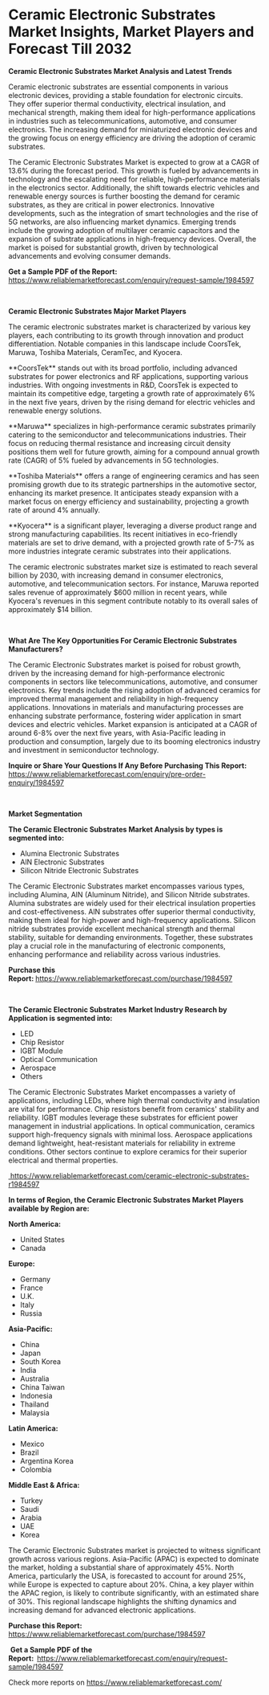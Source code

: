 <p><h1>Ceramic Electronic Substrates Market Insights, Market Players and Forecast Till 2032</h1></p><p><strong>Ceramic Electronic Substrates Market Analysis and Latest Trends</strong></p>
<p><p>Ceramic electronic substrates are essential components in various electronic devices, providing a stable foundation for electronic circuits. They offer superior thermal conductivity, electrical insulation, and mechanical strength, making them ideal for high-performance applications in industries such as telecommunications, automotive, and consumer electronics. The increasing demand for miniaturized electronic devices and the growing focus on energy efficiency are driving the adoption of ceramic substrates.</p><p>The Ceramic Electronic Substrates Market is expected to grow at a CAGR of 13.6% during the forecast period. This growth is fueled by advancements in technology and the escalating need for reliable, high-performance materials in the electronics sector. Additionally, the shift towards electric vehicles and renewable energy sources is further boosting the demand for ceramic substrates, as they are critical in power electronics. Innovative developments, such as the integration of smart technologies and the rise of 5G networks, are also influencing market dynamics. Emerging trends include the growing adoption of multilayer ceramic capacitors and the expansion of substrate applications in high-frequency devices. Overall, the market is poised for substantial growth, driven by technological advancements and evolving consumer demands.</p></p>
<p><strong>Get a Sample PDF of the Report:&nbsp;</strong> <a href="https://www.reliablemarketforecast.com/enquiry/request-sample/1984597?utm_campaign=3512&utm_medium=2&utm_source=Github&utm_content=ia&utm_term=07042025&utm_id=ceramic-electronic-substrates">https://www.reliablemarketforecast.com/enquiry/request-sample/1984597</a></p>
<p>&nbsp;</p>
<p><strong>Ceramic Electronic Substrates Major Market Players</strong></p>
<p><p>The ceramic electronic substrates market is characterized by various key players, each contributing to its growth through innovation and product differentiation. Notable companies in this landscape include CoorsTek, Maruwa, Toshiba Materials, CeramTec, and Kyocera.</p><p>**CoorsTek** stands out with its broad portfolio, including advanced substrates for power electronics and RF applications, supporting various industries. With ongoing investments in R&D, CoorsTek is expected to maintain its competitive edge, targeting a growth rate of approximately 6% in the next five years, driven by the rising demand for electric vehicles and renewable energy solutions.</p><p>**Maruwa** specializes in high-performance ceramic substrates primarily catering to the semiconductor and telecommunications industries. Their focus on reducing thermal resistance and increasing circuit density positions them well for future growth, aiming for a compound annual growth rate (CAGR) of 5% fueled by advancements in 5G technologies.</p><p>**Toshiba Materials** offers a range of engineering ceramics and has seen promising growth due to its strategic partnerships in the automotive sector, enhancing its market presence. It anticipates steady expansion with a market focus on energy efficiency and sustainability, projecting a growth rate of around 4% annually.</p><p>**Kyocera** is a significant player, leveraging a diverse product range and strong manufacturing capabilities. Its recent initiatives in eco-friendly materials are set to drive demand, with a projected growth rate of 5-7% as more industries integrate ceramic substrates into their applications.</p><p>The ceramic electronic substrates market size is estimated to reach several billion by 2030, with increasing demand in consumer electronics, automotive, and telecommunication sectors. For instance, Maruwa reported sales revenue of approximately $600 million in recent years, while Kyocera's revenues in this segment contribute notably to its overall sales of approximately $14 billion.</p></p>
<p>&nbsp;</p>
<p><strong>What Are The Key Opportunities For Ceramic Electronic Substrates Manufacturers?</strong></p>
<p><p>The Ceramic Electronic Substrates market is poised for robust growth, driven by the increasing demand for high-performance electronic components in sectors like telecommunications, automotive, and consumer electronics. Key trends include the rising adoption of advanced ceramics for improved thermal management and reliability in high-frequency applications. Innovations in materials and manufacturing processes are enhancing substrate performance, fostering wider application in smart devices and electric vehicles. Market expansion is anticipated at a CAGR of around 6-8% over the next five years, with Asia-Pacific leading in production and consumption, largely due to its booming electronics industry and investment in semiconductor technology.</p></p>
<p><strong>Inquire or Share Your Questions If Any Before Purchasing This Report:</strong> <a href="https://www.reliablemarketforecast.com/enquiry/pre-order-enquiry/1984597?utm_campaign=3512&utm_medium=2&utm_source=Github&utm_content=ia&utm_term=07042025&utm_id=ceramic-electronic-substrates">https://www.reliablemarketforecast.com/enquiry/pre-order-enquiry/1984597</a></p>
<p>&nbsp;</p>
<p><strong>Market Segmentation</strong></p>
<p><strong>The Ceramic Electronic Substrates Market Analysis by types is segmented into:</strong></p>
<p><ul><li>Alumina Electronic Substrates</li><li>AlN Electronic Substrates</li><li>Silicon Nitride Electronic Substrates</li></ul></p>
<p><p>The Ceramic Electronic Substrates market encompasses various types, including Alumina, AlN (Aluminum Nitride), and Silicon Nitride substrates. Alumina substrates are widely used for their electrical insulation properties and cost-effectiveness. AlN substrates offer superior thermal conductivity, making them ideal for high-power and high-frequency applications. Silicon nitride substrates provide excellent mechanical strength and thermal stability, suitable for demanding environments. Together, these substrates play a crucial role in the manufacturing of electronic components, enhancing performance and reliability across various industries.</p></p>
<p><strong>Purchase this Report:&nbsp;</strong><a href="https://www.reliablemarketforecast.com/purchase/1984597?utm_campaign=3512&utm_medium=2&utm_source=Github&utm_content=ia&utm_term=07042025&utm_id=ceramic-electronic-substrates">https://www.reliablemarketforecast.com/purchase/1984597</a></p>
<p>&nbsp;</p>
<p><strong>The Ceramic Electronic Substrates Market Industry Research by Application is segmented into:</strong></p>
<p><ul><li>LED</li><li>Chip Resistor</li><li>IGBT Module</li><li>Optical Communication</li><li>Aerospace</li><li>Others</li></ul></p>
<p><p>The Ceramic Electronic Substrates Market encompasses a variety of applications, including LEDs, where high thermal conductivity and insulation are vital for performance. Chip resistors benefit from ceramics' stability and reliability. IGBT modules leverage these substrates for efficient power management in industrial applications. In optical communication, ceramics support high-frequency signals with minimal loss. Aerospace applications demand lightweight, heat-resistant materials for reliability in extreme conditions. Other sectors continue to explore ceramics for their superior electrical and thermal properties.</p></p>
<p><a href="https://www.reliablemarketforecast.com/ceramic-electronic-substrates-r1984597?utm_campaign=3512&utm_medium=2&utm_source=Github&utm_content=ia&utm_term=07042025&utm_id=ceramic-electronic-substrates">&nbsp;https://www.reliablemarketforecast.com/ceramic-electronic-substrates-r1984597</a></p>
<p><strong>In terms of Region, the Ceramic Electronic Substrates Market Players available by Region are:</strong></p>
<p>
    <p> <strong> North America: </strong>
        <ul>
            <li>United States</li>
            <li>Canada</li>
        </ul>
        </p> 
    <p> <strong> Europe: </strong>
        <ul>
            <li>Germany</li>
            <li>France</li>
            <li>U.K.</li>
            <li>Italy</li>
            <li>Russia</li>
        </ul>
        </p> 
    <p> <strong> Asia-Pacific: </strong>
        <ul>
            <li>China</li>
            <li>Japan</li>
            <li>South Korea</li>
            <li>India</li>
            <li>Australia</li>
            <li>China Taiwan</li>
            <li>Indonesia</li>
            <li>Thailand</li>
            <li>Malaysia</li>
        </ul>
        </p> 
    <p> <strong> Latin America: </strong>
        <ul>
            <li>Mexico</li>
            <li>Brazil</li>
            <li>Argentina Korea</li>
            <li>Colombia</li>
        </ul>
        </p> 
    <p> <strong> Middle East & Africa: </strong>
        <ul>
            <li>Turkey</li>
            <li>Saudi</li>
            <li>Arabia</li>
            <li>UAE</li>
            <li>Korea</li>
        </ul>
    </p>
    </p>
<p><p>The Ceramic Electronic Substrates market is projected to witness significant growth across various regions. Asia-Pacific (APAC) is expected to dominate the market, holding a substantial share of approximately 45%. North America, particularly the USA, is forecasted to account for around 25%, while Europe is expected to capture about 20%. China, a key player within the APAC region, is likely to contribute significantly, with an estimated share of 30%. This regional landscape highlights the shifting dynamics and increasing demand for advanced electronic applications.</p></p>
<p><strong>Purchase this Report: </strong><a href="https://www.reliablemarketforecast.com/purchase/1984597?utm_campaign=3512&utm_medium=2&utm_source=Github&utm_content=ia&utm_term=07042025&utm_id=ceramic-electronic-substrates">https://www.reliablemarketforecast.com/purchase/1984597</a></p>
<p>&nbsp;<strong>Get a Sample PDF of the Report:&nbsp;&nbsp;</strong><a href="https://www.reliablemarketforecast.com/enquiry/request-sample/1984597?utm_campaign=3512&utm_medium=2&utm_source=Github&utm_content=ia&utm_term=07042025&utm_id=ceramic-electronic-substrates">https://www.reliablemarketforecast.com/enquiry/request-sample/1984597</a></p>
<p><strong></strong></p>
<p>Check more reports on <a href="https://www.reliablemarketforecast.com/?utm_campaign=3512&utm_medium=2&utm_source=Github&utm_content=ia&utm_term=07042025&utm_id=ceramic-electronic-substrates">https://www.reliablemarketforecast.com/</a></p>